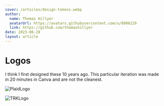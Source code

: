```yaml
---
cover: /articles/design-tokens.webp
author:
  name: Thomas Hillyer
  avatarUrl: https://avatars.githubusercontent.com/u/8906229
  link: https://github.com/thomashillyer
date: 2023-06-28
layout: article
---
```

# Logos
I think I first designed these 10 years ago. This particular iteration was made in 20 minutes in Canva and are not the cleanest.

![PlaidLogo](/articles/logos/logo_plaid.png)

![TRKLogo](/articles/logos/logo_trk.png)
